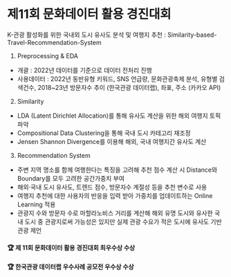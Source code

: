 # 제11회 문화데이터 활용 경진대회
K-관광 활성화를 위한 국내외 도시 유사도 분석 및 여행지 추천
: Similarity-based-Travel-Recommendation-System

1. Preprocessing & EDA
- 개괄 : 2022년 데이터를 기준으로 데이터 전처리 진행
- 사용데이터 
: 2022년 동반유형 키워드, SNS 언급량, 문화관광축제 분석, 유형별 검색건수, 2018~23년 방문자수 추이 (한국관광 데이터랩), 좌표, 주소 (카카오 API)

2. Similarity
- LDA (Latent Dirichlet Allocation)를 통해 유사도 계산을 위한 해외 여행지 토픽 파악
- Compositional Data Clustering을 통해 국내 도시 카테고리 재조정
- Jensen Shannon Divergence를 이용해 해외, 국내 여행지간 유사도 계산

3. Recommendation System
- 주변 지역 명소를 함께 여행한다는 특징을 고려해 추천 점수 계산 시 Distance와 Boundary를 모두 고려한 공간가중치 부여
- 해외·국내 도시 유사도, 트렌드 점수, 방문자수 계절성 등을 추천 변수로 사용
- 여행지 추천에 대한 사용자의 반응을 입력 받아 가중치를 업데이트하는 Online Learning 적용
- 관광지 수와 방문자 수로 마할라노비스 거리를 계산해 해외 유명 도시와 유사한 국내 도시 중 관광지로써 가능성은 있지만 실제 관광 수요가 적은 도시에 유사도 기반 관광 제언

#### 🏆 제 11회 문화데이터 활용 경진대회 최우수상 수상 
#### 🏆 한국관광 데이터랩 우수사례 공모전 우수상 수상
